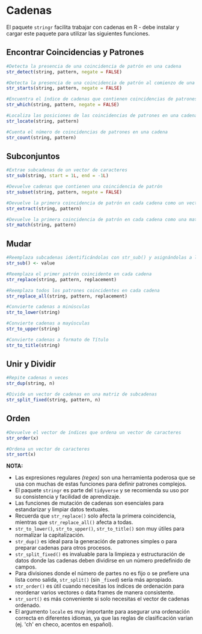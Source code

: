 # Cadenas

El paquete `stringr` facilita trabajar con cadenas en R - debe instalar y cargar este paquete para utilizar las siguientes funciones.

## Encontrar Coincidencias y Patrones

```r
#Detecta la presencia de una coincidencia de patrón en una cadena
str_detect(string, pattern, negate = FALSE)
```

```r
#Detecta la presencia de una coincidencia de patrón al comienzo de una cadena
str_starts(string, pattern, negate = FALSE)
```

```r
#Encuentra el índice de cadenas que contienen coincidencias de patrones
str_which(string, pattern, negate = FALSE)
```

```r
#Localiza las posiciones de las coincidencias de patrones en una cadena
str_locate(string, pattern)
```

```r
#Cuenta el número de coincidencias de patrones en una cadena
str_count(string, pattern)
```

## Subconjuntos

```r
#Extrae subcadenas de un vector de caracteres
str_sub(string, start = 1L, end = -1L)
```

```r
#Devuelve cadenas que contienen una coincidencia de patrón
str_subset(string, pattern, negate = FALSE)
```

```r
#Devuelve la primera coincidencia de patrón en cada cadena como un vector
str_extract(string, pattern)
```

```r
#Devuelve la primera coincidencia de patrón en cada cadena como una matriz con una columna para cada grupo en el patrón
str_match(string, pattern)
```

## Mudar

```r
#Reemplaza subcadenas identificándolas con str_sub() y asignándolas a los resultados
str_sub() <- value
```

```r
#Reemplaza el primer patrón coincidente en cada cadena
str_replace(string, pattern, replacement)
```

```r
#Reemplaza todos los patrones coincidentes en cada cadena
str_replace_all(string, pattern, replacement)
```

```r
#Convierte cadenas a minúsculas
str_to_lower(string)
```

```r
#Convierte cadenas a mayúsculas
str_to_upper(string)
```

```r
#Convierte cadenas a formato de Título
str_to_title(string)
```

## Unir y Dividir

```r
#Repite cadenas n veces
str_dup(string, n)
```

```r
#Divide un vector de cadenas en una matriz de subcadenas
str_split_fixed(string, pattern, n)
```

## Orden

```r
#Devuelve el vector de índices que ordena un vector de caracteres
str_order(x)
```

```r
#Ordena un vector de caracteres
str_sort(x)
```

**NOTA:**

- Las expresiones regulares _(regex)_ son una herramienta poderosa que se usa con muchas de estas funciones para definir patrones complejos.
- El paquete `stringr` es parte del `tidyverse` y se recomienda su uso por su consistencia y facilidad de aprendizaje.
- Las funciones de mutación de cadenas son esenciales para estandarizar y limpiar datos textuales.
- Recuerda que `str_replace()` solo afecta la primera coincidencia, mientras que `str_replace_all()` afecta a todas.
- `str_to_lower()`, `str_to_upper()`, `str_to_title()` son muy útiles para normalizar la capitalización.
- `str_dup()` es ideal para la generación de patrones simples o para preparar cadenas para otros procesos.
- `str_split_fixed()` es invaluable para la limpieza y estructuración de datos donde las cadenas deben dividirse en un número predefinido de campos.
- Para divisiones donde el número de partes no es fijo o se prefiere una lista como salida, `str_split()` (sin `_fixed`) sería más apropiado.
- `str_order()` es útil cuando necesitas los índices de ordenación para reordenar varios vectores o data frames de manera consistente.
- `str_sort()` es más conveniente si solo necesitas el vector de cadenas ordenado.
- El argumento `locale` es muy importante para asegurar una ordenación correcta en diferentes idiomas, ya que las reglas de clasificación varían (ej. 'ch' en checo, acentos en español).
